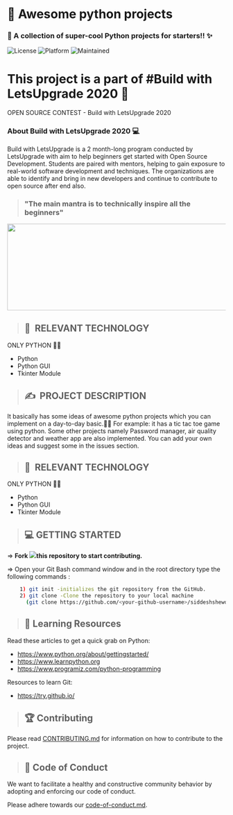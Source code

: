 # 👣 **Awesome python projects**
### 🧐 A collection of super-cool Python projects for starters!! ✨

![License](https://img.shields.io/badge/license-MIT-brightgreen)
![Platform](https://img.shields.io/badge/platform-Visual%20Studio%20Code-blue)
![Maintained](https://img.shields.io/maintenance/yes/2020)

# This project is a part of #Build with LetsUpgrade 2020 👣
  OPEN SOURCE CONTEST - Build with LetsUpgrade 2020

### About Build with LetsUpgrade 2020 💻

Build with LetsUpgrade is a 2 month-long program conducted by LetsUpgrade with aim to help beginners get started with Open Source Development. Students are paired with mentors, helping to gain exposure to real-world software development and techniques. The organizations are able to identify and bring in new developers and continue to contribute to open source after end also.

>### "The main mantra is to technically inspire all the beginners"

<div align="center">

<img src="https://letsupgrade.in/assets/logo.png" width="600" height="200">
</div>

>## 📂&nbsp; RELEVANT TECHNOLOGY
ONLY PYTHON 👨‍💻
* Python
* Python GUI
* Tkinter Module

>## ✍&nbsp; PROJECT DESCRIPTION
It basically has some ideas of awesome python projects which you can implement on a day-to-day basic.👩‍🔎 For example: it has a tic tac toe game using python. Some other projects namely Password manager, air quality detector and weather app are also implemented. You can add your own ideas and suggest some in the issues section.

>## 📂&nbsp; RELEVANT TECHNOLOGY
ONLY PYTHON 👨‍💻
* Python
* Python GUI
* Tkinter Module

>## 💻 GETTING STARTED

=> **Fork <a href=https://github.com/LetsUpgrade/NEW-VIEW><img src="https://img.icons8.com/ios/24/000000/code-fork.png"></a>this repository to start contributing.**

=> Open your Git Bash command window and in the root directory type the following commands :
```bash
    1) git init -initializes the git repository from the GitHub. 
    2) git clone -Clone the repository to your local machine
      (git clone https://github.com/<your-github-username>/siddeshshewde/letsUpgrade-Python_projects)
```

>## 📝 Learning Resources

Read these articles to get a quick grab on Python:
- https://www.python.org/about/gettingstarted/
- https://www.learnpython.org
- https://www.programiz.com/python-programming

Resources to learn Git:
-  https://try.github.io/


>## 🏆 Contributing

Please read  [CONTRIBUTING.md](CONTRIBUTING.md)  for information on how to contribute to the project.

>##  💼  Code of Conduct

We want to facilitate a healthy and constructive community behavior by adopting and enforcing our code of conduct.

Please adhere towards our [code-of-conduct.md](CODE-OF-CONDUCT.md).